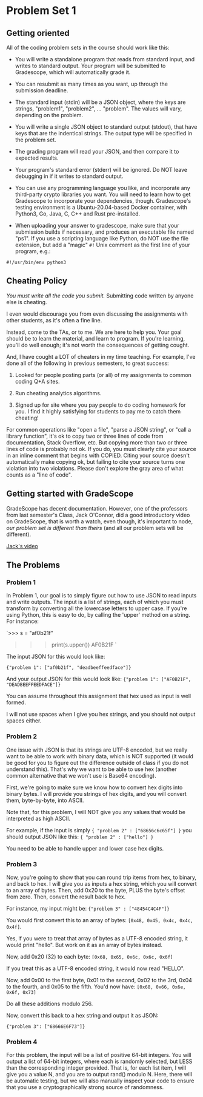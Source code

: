 # Problem Set 1
## Getting oriented

All of the coding problem sets in the course should work like this:

- You will write a standalone program that reads from standard input,
  and writes to standard output. Your program will be submitted to
  Gradescope, which will automatically grade it.

- You can resubmit as many times as you want, up through the
  submission deadline.

- The standard input (stdin) will be a JSON object, where the keys are
  strings, "problem1", "problem2", ... "problem<n>".  The values will
  vary, depending on the problem.

- You will write a single JSON object to standard output (stdout),
  that have keys that are the indentical strings.  The output type
  will be specified in the problem set.

- The grading program will read your JSON, and then compare it to
  expected results.

- Your program's standard error (stderr) will be ignored. Do NOT leave
  debugging in if it writes to standard output.

- You can use any programming language you like, and incorporate any
  third-party crypto libraries you want. You will need to learn how to
  get Gradescope to incorporate your dependencies, though.
  Gradescope's testing environment is a Ubuntu-20.04-based Docker
  container, with Python3, Go, Java, C, C++ and Rust pre-installed.

- When uploading your answer to gradescope, make sure that your
  submission builds if necessary, and produces an executable file
  named "ps1".  If you use a scripting language like Python, do NOT
  use the file extension, but add a "magic" `#!` Unix comment as the
  first line of your program, e.g.:

`#!/usr/bin/env python3`


## Cheating Policy

*You must write all the code you submit.* Submitting code written by
anyone else is cheating.

I even would discourage you from even discussing the assignments with
other students, as it's often a fine line.

Instead, come to the TAs, or to me. We are here to help you. Your goal
should be to learn the material, and learn to program. If you're
learning, you'll do well enough; it's not worth the consequences of
getting cought.

And, I have cought a LOT of cheaters in my time teaching.  For
example, I've done all of the following in previous semesters, to
great success:

1) Looked for people posting parts (or all) of my assignments to common
coding Q+A sites.

2) Run cheating analytics algorithms.

3) Signed up for site where you pay people to do coding homework for
you. I find it highly satisfying for students to pay me to catch them
cheating!

For common operations like "open a file", "parse a JSON string", or
"call a library function", it's ok to copy two or three lines of code
from documentation, Stack Overflow, etc. But copying more than two or
three lines of code is probably not ok. If you do, you must clearly
cite your source in an inline comment that begins with COPIED. Citing
your source doesn't automatically make copying ok, but failing to cite
your source turns one violation into two violations. Please don't
explore the gray area of what counts as a "line of code".

## Getting started with GradeScope

GradeScope has decent documentation. However, one of the professors
from last semester's Class, Jack O'Connor, did a good introductory
video on GradeScope, that is worth a watch, even though, it's
important to node, *our problem set is different than theirs* (and all
our problem sets will be different).

[Jack's video](http://www.youtube.com/watch?v=b0gGlcHvfY0)

## The Problems

### Problem 1

In Problem 1, our goal is to simply figure out how to use JSON to read
inputs and write outputs.  The input is a list of strings, each of
which you must transform by converting all the lowercase letters to
upper case.  If you're using Python, this is easy to do, by calling
the 'upper' method on a string.  For instance:

`>>> s = "af0b21f"
>>> print(s.upper())
AF0B21F
>>>`

The input JSON for this would look like:

`{"problem 1": ["af0b21f", "deadbeeffeedface"]}`

And your output JSON for this would look like:
`{"problem 1": ["AF0B21F", "DEADBEEFFEEDFACE"]}`

You can assume throughout this assignment that hex used as input is
well formed.

I will not use spaces when I give you hex strings, and you should not
output spaces either.

### Problem 2

One issue with JSON is that its strings are UTF-8 encoded, but we
really want to be able to work with binary data, which is NOT
supported (it would be good for you to figure out the difference
outside of class if you do not understand this).  That's why we want
to be able to use hex (another common alternative that we won't use is
Base64 encoding).

First, we're going to make sure we know how to convert hex digits into
binary bytes.  I will provide you strings of hex digits, and you will
convert them, byte-by-byte, into ASCII.

Note that, for this problem, I will NOT give you any values that would
be interpreted as high ASCII.

For example, if the input is simply `{ "problem 2" : ["68656c6c65f"]
}` you should output JSON like this: `{ "problem 2" : ["hello"] }`

You need to be able to handle upper and lower case hex digits.

### Problem 3

Now, you're going to show that you can round trip items from hex, to
binary, and back to hex.  I will give you as inputs a hex string,
which you will convert to an array of bytes.  Then, add 0x20 to the
byte, PLUS the byte's offset from zero.  Then, convert the result back
to hex.

For instance, my input might be: `{"problem 3" : ["48454C4C4F"]}`

You would first convert this to an array of bytes: `[0x48, 0x45, 0x4c, 0x4c, 0x4f]`.

Yes, if you were to treat that array of bytes as a UTF-8 encoded
string, it would print "hello".  But work on it as an array of bytes
instead.

Now, add 0x20 (32) to each byte: `[0x68, 0x65, 0x6c, 0x6c, 0x6f]`

If you treat this as a UTF-8 encoded string, it would now read "HELLO".

Now, add 0x00 to the first byte, 0x01 to the second, 0x02 to the 3rd,
0x04 to the fourth, and 0x05 to the fifth.  You'd now have: `[0x68,
0x66, 0x6e, 0x6f, 0x73]`

Do all these additions modulo 256.

Now, convert this back to a hex string and output it as JSON:

`{"problem 3": ["68666E6F73"]}`


### Problem 4

For this problem, the input will be a list of positive 64-bit
integers. You will output a list of 64-bit integers, where each is
randomly selected, but LESS than the corresponding integer
provided. That is, for each list item, I will give you a value N, and
you are to output rand() modulo N.  Here, there will be automatic
testing, but we will also manually inspect your code to ensure that
you use a cryptographically strong source of randomness.


###